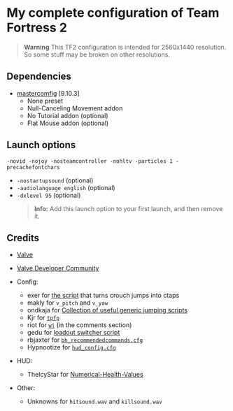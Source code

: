 # My complete configuration of Team Fortress 2

> **Warning**
> This TF2 configuration is intended for 2560x1440 resolution. So some stuff may be broken on other resolutions.

## Dependencies

- [mastercomfig](https://github.com/mastercomfig/mastercomfig) [9.10.3]
  - None preset
  - Null-Canceling Movement addon
  - No Tutorial addon (optional)
  - Flat Mouse addon (optional)

## Launch options

    -novid -nojoy -nosteamcontroller -nohltv -particles 1 -precachefontchars

- `-nostartupsound` (optional)
- `-audiolanguage english` (optional)
- `-dxlevel 95` (optional)
  > **Info:** Add this launch option to your first launch, and then remove it.

## Credits

- [Valve](https://www.valvesoftware.com/en/)

- [Valve Developer Community](https://developer.valvesoftware.com/wiki/Main_Page)

- Config:

  - exer for [the script](https://discord.com/channels/373855931169243146/373855931169243149/1372915987401408603) that turns crouch jumps into ctaps
  - makly for `v_pitch` and `v_yaw`
  - ondkaja for [Collection of useful generic jumping scripts](https://jump.tf/forum/index.php?topic=3299.0)
  - Kjr for [`tpfp`](https://discord.com/channels/373855931169243146/373855931169243149/1101732562172379228)
  - riot for [`wj`](https://www.youtube.com/watch?v=LBmxSPiP3To) (in the comments section)
  - gedu for [loadout switcher script](https://www.teamfortress.tv/post/882069/resupply-bind-for-different-loadouts)
  - rbjaxter for [`bh_recommendedcommands.cfg`](https://github.com/rbjaxter/budhud/blob/master/cfg/bh_recommendedcommands.cfg)
  - Hypnootize for [`hud_config.cfg`](https://github.com/Hypnootize/hypnotizehud/blob/master/resource/dev/hud_config.cfg)

- HUD:

  - TheIcyStar for [Numerical-Health-Values](https://github.com/TheIcyStar/Numerical-Health-Values)

- Other:
  - Unknowns for `hitsound.wav` and `killsound.wav`
